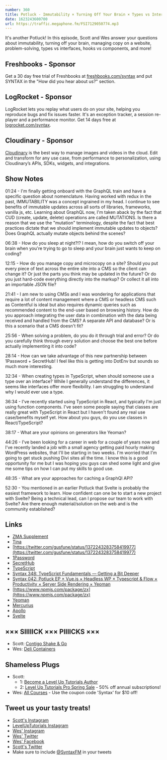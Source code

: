 ```yaml
---
number: 360
title: Potluck - Immutability × Turning Off Your Brain × Types vs Interfaces × Hooks vs Components × Making the Most of Your First Job × Confidence in Svelte × More!
date: 1623243600700
url: https://traffic.megaphone.fm/FSI7129050774.mp3
---
```


It's another Potluck! In this episode, Scott and Wes answer your questions about immutability, turning off your brain, managing copy on a website, problem-solving, types vs interfaces, hooks vs components, and more!

## Freshbooks - Sponsor
Get a 30 day free trial of Freshbooks at [freshbooks.com/syntax](https://freshbooks.com/syntax) and put SYNTAX in the "How did you hear about us?" section.

## LogRocket - Sponsor
LogRocket lets you replay what users do on your site, helping you reproduce bugs and fix issues faster. It's an exception tracker, a session re-player and a performance monitor. Get 14 days free at [logrocket.com/syntax](https://logrocket.com/syntax).

## Cloudinary - Sponsor
[Cloudinary](https://cloudinary.com/?utm_source=Syntax.fm&utm_medium=Podcast&utm_content=Cloudinary_Syntax_podcast) is the best way to manage images and videos in the cloud. Edit and transform for any use case, from performance to personalization, using Cloudinary’s APIs, SDKs, widgets, and integrations.

## Show Notes
01:24 - I'm finally getting onboard with the GraphQL train and have a specific question about nomenclature. Having worked with redux in the past, IMMUTABILITY was a concept ingrained in my head. I continue to see benefits of immutable updates across all sorts of libraries, frameworks, vanilla js, etc. Learning about GraphQL now, I'm taken aback by the fact that CUD (create, update, delete) operations are called MUTATIONS. Is there a reason that we use the "mutation" terminology, despite the fact that best practices dictate that we should implement immutable updates to objects? Does GraphQL actually mutate objects behind the scenes?

06:38 - How do you sleep at night?!? I mean, how do you switch off your brain when you're trying to go to sleep and your brain just wants to keep on coding?

12:15 - How do you manage copy and microcopy on a site? Should you put every piece of text across the entire site into a CMS so the client can change it? Or just the parts you think may be updated in the future? Or do you just hard-code everything directly into the markup? Or collect it all into an importable JSON file?

21:41 - I am new to using CMSs and I was wondering for applications that require a lot of content management where a CMS or headless CMS such as Contentful is ideal but also requires dynamic queries such as recommended content to the end-user based on browsing history. How do you approach integrating the user data in combination with the data being received and handled from the CMS? A separate API and database? Or is this a scenario that a CMS doesn't fit? 

25:56 - When solving a problem, do you do it through trial and error? Or do you carefully think through every solution and choose the best one before actually implementing it into code?	

28:14 - How can we take advantage of this new partnership between 1Password + SecretHub! I feel like this is getting into DotEnv but sounds so much more interesting.

32:34 - When creating types in TypeScript, when should someone use a type over an interface? While I generally understand the differences, it seems like interfaces offer more flexibility. I am struggling to understand why I would ever use a type.

36:34 - I've recently started using TypeScript in React, and typically I'm just using function components. I've seen some people saying that classes are really great with TypeScript in React but I haven't found any real use case/benefits myself yet. How about you guys, do you use classes in React/TypeScript?

38:17 - What are your opinions on generators like Yeoman?

44:26 - I've been looking for a career in web for a couple of years now and I've recently landed a job with a small agency getting paid hourly making WordPress websites, that I'll be starting in two weeks. I'm worried that I'm going to get stuck pushing Divi sites all the time. I know this is a good opportunity for me but I was hoping you guys can shed some light and give me some tips on how I can put my skills to good use.

48:35 - What are your approaches for caching a GraphQl API?

52:30 - You mentioned in an earlier Potluck that Svelte is probably the easiest framework to learn. How confident can one be to start a new project with Svelte? Being a technical lead, can I propose our team to work with Svelte? Are there enough material/solution on the web and is the community established?

## Links
* [ZMA Supplement](https://www.webmd.com/vitamins-and-supplements/zma-supplements)
* [Tina](https://tina.io/)
* [https://twitter.com/gusfune/status/1372243283758419977](https://twitter.com/gusfune/status/1372243283758419977)
* [1Password](https://1password.com/)
* [SecretHub](https://secrethub.io/)
* [TypeScript](https://www.typescriptlang.org/)
* [Syntax 348: TypeScript Fundamentals — Getting a Bit Deeper](https://syntax.fm/show/348/typescript-fundamentals-getting-a-bit-deeper)
* [Syntax 042: Potluck EP × Vue.js × Headless WP × Typescript & Flow × Productivity × Server Side Rendering × Yeoman](https://syntax.fm/show/042/potluck-ep-vue-js-headless-wp-typescript-and-flow-productivity-server-side-rendering-yeoman)
* [https://www.npmjs.com/package/zx](https://www.npmjs.com/package/zx)
* [Yeoman](https://yeoman.io/)
* [Mercurius](https://mercurius.dev)
* [Apollo](https://www.apollographql.com/)
* [Svelte](https://svelte.dev/)

## ××× SIIIIICK ××× PIIIICKS ×××
* Scott: [Contigo Shake & Go](https://amzn.to/33sKd42)
* Wes: [Deli Containers](https://amzn.to/3kSQmxh)

## Shameless Plugs
* Scott:
  * 1: [Become a Level Up Tutorials Author](https://forms.gle/PDEpDAGZpNHBDVou5)
  * 2: [Level Up Tutorials Pro Spring Sale](https://www.leveluptutorials.com/pro) - 50% off annual subscriptions!
* Wes: [All Courses](https://wesbos.com/courses/) - Use the coupon code 'Syntax' for $10 off!

## Tweet us your tasty treats!
* [Scott's Instagram](https://www.instagram.com/stolinski/)
* [LevelUpTutorials Instagram](https://www.instagram.com/LevelUpTutorials/)
* [Wes' Instagram](https://www.instagram.com/wesbos/)
* [Wes' Twitter](https://twitter.com/wesbos)
* [Wes' Facebook](https://www.facebook.com/wesbos.developer)
* [Scott's Twitter](https://twitter.com/stolinski)
* Make sure to include [@SyntaxFM](https://twitter.com/SyntaxFM) in your tweets
